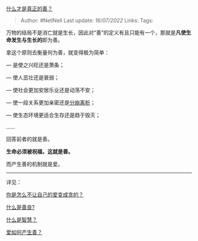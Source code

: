 [什么才是真正的善？](https://www.zhihu.com/question/448994477/answer/2576997953)

>Author: #NellNell 
>Last update: *16/07/2022* 
>Links: 
>Tags: 

万物的结局不是消亡就是生长，因此对“善”的定义有且只能有一个，那就是**凡使生命发生与生长的**即为善。

拿这个原则去衡量何为善，就变得极为简单：

— 是使之兴旺还是萧条；

— 使人茁壮还是衰弱；

— 使社会更加安居乐业还是动荡不安；

— 使一段关系更加亲密还是[分崩离析](https://www.zhihu.com/search?q=%E5%88%86%E5%B4%A9%E7%A6%BB%E6%9E%90&search_source=Entity&hybrid_search_source=Entity&hybrid_search_extra=%7B%22sourceType%22%3A%22answer%22%2C%22sourceId%22%3A2576997953%7D)；

— 使生态环境更适合生存还是趋于毁灭；

……

回答前者的就是善。

**生命必须被祝福，这就是善。**

而产生善的机制就是爱。

---

详见：

[你是怎么不让自己的爱变成贪的？](https://www.zhihu.com/question/539615323/answer/2573303666)

[什么是善良?](https://www.zhihu.com/question/32324178/answer/1666443817)

[什么是智慧？](https://www.zhihu.com/question/66895246/answer/2254393163)

[爱如何产生善？](https://www.zhihu.com/question/441688567/answer/1708886796)

 